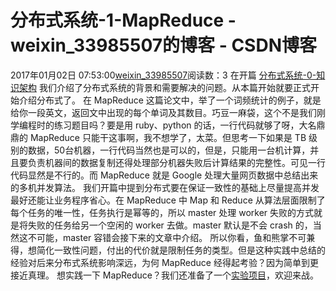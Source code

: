 # 分布式系统-1-MapReduce - weixin_33985507的博客 - CSDN博客
2017年01月02日 07:53:00[weixin_33985507](https://me.csdn.net/weixin_33985507)阅读数：3
在开篇 [分布式系统-0-知识架构](https://www.jianshu.com/p/32a41f48dc80) 我们介绍了分布式系统的背景和需要解决的问题。从本篇开始就要正式开始介绍分布式了。
在 MapReduce 这篇论文中，举了一个词频统计的例子，就是给你一段英文，返回文中出现的每个单词及其数目。巧豆一麻袋，这个不是我们刚学编程时的练习题目吗？要是用 ruby、python 的话，一行代码就够了呀，大名鼎鼎的 MapReduce 只能干这事啊，我不想学了，太菜。但思考一下如果是 TB 级别的数据，50台机器，一行代码当然也是可以的，但是，只能用一台机计算，并且要负责机器间的数据复制还得处理部分机器失败后计算结果的完整性。可见一行代码显然是不行的。而 MapReduce 就是 Google 处理大量网页数据中总结出来的多机并发算法。
我们开篇中提到分布式要在保证一致性的基础上尽量提高并发最好还能让业务程序省心。在 MapReduce 中 Map 和 Reduce 从算法层面限制了每个任务的唯一性，任务执行是幂等的，所以 master 处理 worker 失败的方式就是将失败的任务给另一个空闲的 worker 去做。master 默认是不会 crash 的，当然这不可能，master 容错会接下来的文章中介绍。
所以你看，鱼和熊掌不可兼得，想简化一致性问题，付出的代价就是限制任务的类型。但是这种实践中总结的经验对后来分布式系统影响深远，为何 MapReduce 经得起考验？因为简单到更接近真理。
想实践一下 MapReduce？我们还准备了一个[实验项目](https://www.jianshu.com/p/5e1b0ad68bff)，欢迎来战。

